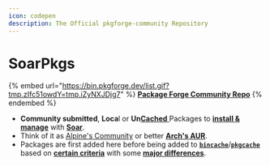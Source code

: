 ```yaml
---
icon: codepen
description: The Official pkgforge-community Repository
---
```


# SoarPkgs

{% embed url="https://bin.pkgforge.dev/list.gif?tmp.zIfc51owdY=tmp.iZyNXJDjg7" %}
[**Package Forge Community Repo**](https://github.com/pkgforge/soarpkgs)
{% endembed %}

* **Community submitted**, **Loca**l or **Un**[**Cached** ](../pkgcache/)Packages to [**install & manage**](https://soar.qaidvoid.dev/package-management) with [**Soar**](https://github.com/pkgforge/soar).
* Think of it as [Alpine's Community](https://wiki.alpinelinux.org/wiki/Repositories) or better [**Arch's AUR**](https://wiki.archlinux.org/title/Arch_User_Repository).
* Packages are first added here before being added to [**`bincache`**](https://github.com/Azathothas/Toolpacks)/[**`pkgcache`**](https://github.com/pkgforge/pkgcache) based on [**certain criteria**](https://docs.pkgforge.dev/orgs/pkgforge-core/projects/pkgcache/package-request#criteria) with some [**major differences**](differences.md).

